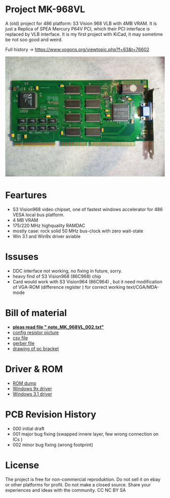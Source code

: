 # Project  MK-968VL 
A (old) project for 486 platform: S3 Vision 968 VLB with 4MB VRAM.
It is just a  Replica of  SPEA Mercury P64V PCI, which their PCI interface is replaced by  VLB interface.
It is my first project with KiCad, it may sometime be not soo good and weird.

Full history ->  https://www.vogons.org/viewtopic.php?f=63&t=76602

![pictures](https://github.com/matt1187/968VL/blob/main/picture/968VL_1.jpg)




# Feartures
- S3 Vision968 video chipset, one of  fastest windows accelerator for 486 VESA local bus platform.
- 4 MB VRAM
- 175/220 MHz highquality RAMDAC
- mostly case: rock solid  50 MHz bus-clock with zero wait-state
- Win 3.1 and Win9x driver aviable

  
# Issuses
- DDC interface not working, no fixing in future, sorry.
- heavy find of  S3 Vision968 (86C968) chip
- Card would work with S3 Vision964 (86C964) , but it need modification of VGA-ROM (difference register ) for correct working text/CGA/MDA-mode

 



# Bill of material
- [**pleas read file " note_MK_968VL_002.txt"**](https://github.com/matt1187/968VL/blob/main/gerber/note_MK_968VL_002.txt)
- [config resistor picture](https://github.com/matt1187/968VL/blob/main/gerber/config_resistor.JPG)
- [csv file](https://github.com/matt1187/968VL/blob/main/gerber/968.csv)
- [gerber file](https://github.com/matt1187/968VL/blob/main/gerber/)
- [drawing of pc bracket](https://github.com/matt1187/968VL/blob/main/mechanical/bracket_968VL_01.pdf)

# Driver & ROM 
- [ROM dump](https://github.com/matt1187/968VL/blob/main/rom/968V_ROM.zip)
- [Windows 9x driver](https://github.com/matt1187/968VL/blob/main/driver/W95_S3_driver%200109B.ZIP)
- [Windows 3.1 driver](https://github.com/matt1187/968VL/blob/main/driver/WIN31_vision96815B4.ZIP)





# PCB Revision History
- 000 initial draft
- 001 major bug fixing (swapped innere layer, few wrong connection on ICs )
- 002 minor bug fixing (wrong footprint)


# License
The project is free for non-commercial reproduktion. Do not sell it on ebay or other platforms for profit. Do not make a closed source. Share your experiences and ideas with the community.
CC NC BY SA

